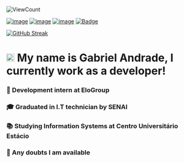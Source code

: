 ![ViewCount](https://views.whatilearened.today/views/github/gabrielandrade709/views.svg)

[![image](https://img.shields.io/badge/LinkedIn-0077B5?style=for-the-badge&logo=linkedin&logoColor=white&link=https://img.shields.io/badge/LinkedIn-0077B5?style=for-the-badge&logo=linkedin&logoColor=white)](https://www.linkedin.com/in/gabriel-andrade-911918184/) [![image](https://img.shields.io/badge/Gmail-D14836?style=for-the-badge&logo=gmail&logoColor=white&link=mailto:gabrielandrade709.ga@gmail.com)](mailto:guilhermereis9876@gmail.com) [![image](https://img.shields.io/badge/Instagram-E4405F?style=for-the-badge&logo=instagram&logoColor=white&link=https://www.instagram.com/andrade.tsx/)](https://www.instagram.com/andrade.tsx/) [![Badge](https://img.shields.io/badge/Blog-Rocketseat-%237159c1?style=for-the-badge&logo=ghost&link=https://app.rocketseat.com.br/me/andrade)](https://app.rocketseat.com.br/me/andrade)

[![GitHub Streak](https://github-readme-streak-stats.herokuapp.com?user=gabrielandrade709&theme=dracula&background=282A36&border=44475A&fire=FF5555&stroke=BD93F9&ring=BD93F9&currStreakNum=6272A4&sideNums=6272A4&currStreakLabel=FF5556&sideLabels=FF5555&dates=F8F8F2)](https://git.io/streak-stats)


# <img src="https://raw.githubusercontent.com/MartinHeinz/MartinHeinz/master/wave.gif" height="21"> My name is Gabriel Andrade, I currently work as a developer!
### 🏢 Development intern at EloGroup
### 🎓 Graduated in I.T technician by SENAI
### 📚 Studying Information Systems at Centro Universitário Estácio
### 💬 Any doubts I am available

